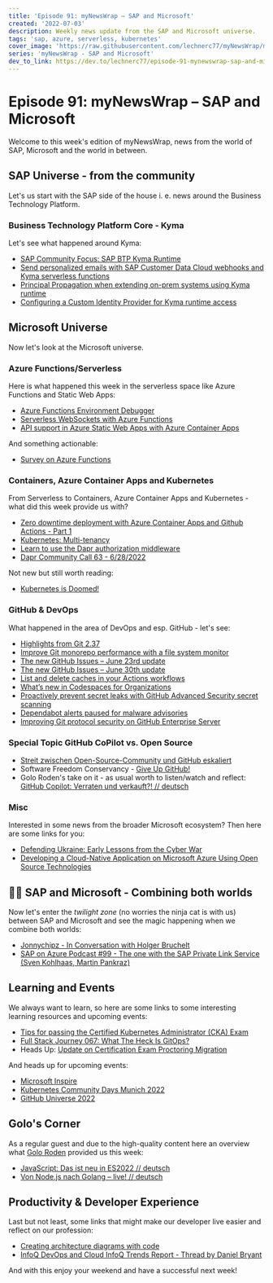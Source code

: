 ```yaml
---
title: 'Episode 91: myNewsWrap – SAP and Microsoft'
created: '2022-07-03'
description: Weekly news update from the SAP and Microsoft universe.
tags: 'sap, azure, serverless, kubernetes'
cover_image: 'https://raw.githubusercontent.com/lechnerc77/myNewsWrap/main/episodes/cover-images/Logo_small.jpg'
series: 'myNewsWrap - SAP and Microsoft'
dev_to_link: https://dev.to/lechnerc77/episode-91-mynewswrap-sap-and-microsoft-15ad
---
```


# Episode 91: myNewsWrap – SAP and Microsoft

Welcome to this week's edition of myNewsWrap, news from the world of SAP, Microsoft and the world in between.

## SAP Universe - from the community

Let's us start with the SAP side of the house i. e. news around the Business Technology Platform.

### Business Technology Platform Core - Kyma

Let's see what happened around Kyma:

* [SAP Community Focus: SAP BTP Kyma Runtime](https://blogs.sap.com/2022/06/27/sap-community-focus-sap-btp-kyma-runtime)
* [Send personalized emails with SAP Customer Data Cloud webhooks and Kyma serverless functions](https://blogs.sap.com/2022/06/28/send-personalized-emails-with-sap-customer-data-cloud-webhooks-and-kyma-serverless-functions/)
* [Principal Propagation when extending on-prem systems using Kyma runtime](https://blogs.sap.com/2022/06/29/principal-propagation-when-extending-on-prem-systems-using-kyma-runtime/)
* [Configuring a Custom Identity Provider for Kyma runtime access](https://blogs.sap.com/2022/06/29/configuring-a-custom-identity-provider-for-kyma-runtime-access/)

## Microsoft Universe

Now let's look at the Microsoft universe.

### Azure Functions/Serverless

Here is what happened this week in the serverless space like Azure Functions and Static Web Apps:

* [Azure Functions Environment Debugger](https://github.com/vjirovsky/AzFunDebugger)
* [Serverless WebSockets with Azure Functions](https://ably.com/blog/quest-for-serverless-websockets-azure-functions-adventure)
* [API support in Azure Static Web Apps with Azure Container Apps](https://docs.microsoft.com/azure/static-web-apps/apis-container-apps)

And something actionable:

* [Survey on Azure Functions](https://twitter.com/AzureFunctions/status/1542196495197147136?s=20&t=Xmqfo0kUBEomJ6v0vJxxMw)

### Containers, Azure Container Apps and Kubernetes

From Serverless to Containers, Azure Container Apps and Kubernetes - what did this week provide us with?

* [Zero downtime deployment with Azure Container Apps and Github Actions - Part 1](https://dev.to/maxx_don/zero-downtime-deployment-with-azure-container-apps-and-github-actions-part-1-25ol)
* [Kubernetes: Multi-tenancy](https://kubernetes.io/docs/concepts/security/multi-tenancy/)
* [Learn to use the Dapr authorization middleware](https://blog.baeke.info/2022/06/23/learn-to-use-the-dapr-authorization-middleware/)
* [Dapr Community Call 63 - 6/28/2022](https://youtu.be/ecFvpp24lpo)

Not new but still worth reading:

* [Kubernetes is Doomed!](https://blog.container-solutions.com/kubernetes-is-doomed)

### GitHub & DevOps

What happened in the area of DevOps and esp. GitHub - let's see:

* [Highlights from Git 2.37](https://github.blog/2022-06-27-highlights-from-git-2-37/)
* [Improve Git monorepo performance with a file system monitor](https://github.blog/2022-06-29-improve-git-monorepo-performance-with-a-file-system-monitor/)
* [The new GitHub Issues – June 23rd update](https://github.blog/changelog/2022-06-23-the-new-github-issues-june-23rd-update/)
* [The new GitHub Issues – June 30th update](https://github.blog/changelog/2022-06-30-the-new-github-issues-june-30th-update/)
* [List and delete caches in your Actions workflows](https://github.blog/changelog/2022-06-27-list-and-delete-caches-in-your-actions-workflows/)
* [What’s new in Codespaces for Organizations](https://github.blog/changelog/2022-06-27-whats-new-in-codespaces-for-organizations/)
* [Proactively prevent secret leaks with GitHub Advanced Security secret scanning](https://github.blog/2022-04-04-push-protection-github-advanced-security/)
* [Dependabot alerts paused for malware advisories](https://github.blog/changelog/2022-07-01-dependabot-alerts-paused-for-malware-advisories/)
* [Improving Git protocol security on GitHub Enterprise Server](https://github.blog/2022-06-28-improving-git-protocol-security-on-github-enterprise-server/)

### Special Topic GitHub CoPilot vs. Open Source

* [Streit zwischen Open-Source-Community und GitHub eskaliert](https://www.heise.de/amp/news/Streit-zwischen-Open-Source-Community-und-GitHub-eskaliert-7160074.html)
* Software Freedom Conservancy - [Give Up GitHub!](https://sfconservancy.org/GiveUpGitHub/)
* Golo Roden's take on it - as usual worth to listen/watch and reflect: [GitHub Copilot: Verraten und verkauft?! // deutsch](https://youtu.be/fScMM8Wl2R8)

### Misc

Interested in some news from the broader Microsoft ecosystem? Then here are some links for you:

* [Defending Ukraine: Early Lessons from the Cyber War](https://blogs.microsoft.com/on-the-issues/2022/06/22/defending-ukraine-early-lessons-from-the-cyber-war/)
* [Developing a Cloud-Native Application on Microsoft Azure Using Open Source Technologies](https://www.infoq.com/articles/cloud-native-development-azure/)

## 🐱‍👤 SAP and Microsoft - Combining both worlds

Now let's enter the _twilight zone_ (no worries the ninja cat is with us) between SAP and Microsoft and see the magic happening when we combine both worlds:

* [Jonnychipz - In Conversation with Holger Bruchelt](https://youtu.be/V2u_XTHasEc)
* [SAP on Azure Podcast #99 - The one with the SAP Private Link Service (Sven Kohlhaas, Martin Pankraz)](https://youtu.be/TsrBaEa_vJw)

## Learning and Events

We always want to learn, so here are some links to some interesting learning resources and upcoming events:

* [Tips for passing the Certified Kubernetes Administrator (CKA) Exam](https://www.thecloudonmymind.com/Tips-for-passing-the-Certified-Kubernetes-Administrator-CKA-Exam/)
* [Full Stack Journey 067: What The Heck Is GitOps?](https://packetpushers.net/podcast/full-stack-journey-067-what-the-heck-is-gitops/)
* Heads Up: [Update on Certification Exam Proctoring Migration](https://training.linuxfoundation.org/blog/update-on-certification-exam-proctoring-migration/)

And heads up for upcoming events:

* [Microsoft Inspire](https://blogs.partner.microsoft.com/mpn/microsoft-inspire-2022-register-today/)
* [Kubernetes Community Days Munich 2022](https://community.cncf.io/kcd-munich/)
* [GitHub Universe 2022](https://www.githubuniverse.com/)

## Golo's Corner

As a regular guest and due to the high-quality content here an overview what [Golo Roden](https://twitter.com/goloroden) provided us this week:

* [JavaScript: Das ist neu in ES2022 // deutsch](https://youtu.be/bf0Eq9m5hLc)
* [Von Node.js nach Golang – live! // deutsch](https://youtu.be/DgWcmQ5hV5M)

## Productivity & Developer Experience

Last but not least, some links that might make our developer live easier and reflect on our profession:

* [Creating architecture diagrams with code](https://blogs.sap.com/2022/06/29/creating-architecture-diagrams-with-code/)
* [InfoQ DevOps and Cloud InfoQ Trends Report - Thread by Daniel Bryant](https://threadreaderapp.com/thread/1540253773758464000.html)

And with this enjoy your weekend and have a successful next week!
